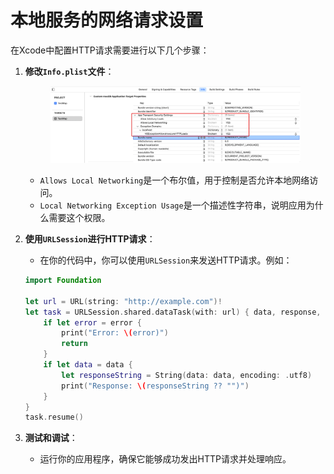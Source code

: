 # 本地服务的网络请求设置

在Xcode中配置HTTP请求需要进行以下几个步骤：

1.  **修改`Info.plist`文件**：

    <figure><img src="../../../.gitbook/assets/image (118).png" alt=""><figcaption></figcaption></figure>



    * `Allows Local Networking`是一个布尔值，用于控制是否允许本地网络访问。
    * `Local Networking Exception Usage`是一个描述性字符串，说明应用为什么需要这个权限。
2.  **使用`URLSession`进行HTTP请求**：

    * 在你的代码中，你可以使用`URLSession`来发送HTTP请求。例如：

    ```swift
    import Foundation

    let url = URL(string: "http://example.com")!
    let task = URLSession.shared.dataTask(with: url) { data, response, error in
        if let error = error {
            print("Error: \(error)")
            return
        }
        if let data = data {
            let responseString = String(data: data, encoding: .utf8)
            print("Response: \(responseString ?? "")")
        }
    }
    task.resume()
    ```
3. **测试和调试**：
   * 运行你的应用程序，确保它能够成功发出HTTP请求并处理响应。
